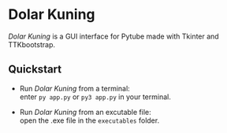 # Dolar Kuning

*Dolar Kuning* is a GUI interface for Pytube made with Tkinter and TTKbootstrap.

## Quickstart

* Run *Dolar Kuning* from a terminal:  
enter `py app.py` or `py3 app.py` in your terminal.

* Run *Dolar Kuning* from an excutable file:  
open the .exe file in the `executables` folder.